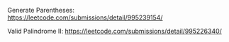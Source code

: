 
 Generate Parentheses: https://leetcode.com/submissions/detail/995239154/


Valid Palindrome II: https://leetcode.com/submissions/detail/995226340/
